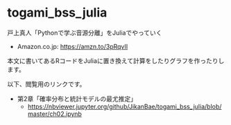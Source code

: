 # togami_bss_julia

戸上真人「Pythonで学ぶ音源分離」をJuliaでやっていく

* Amazon.co.jp: https://amzn.to/3pRqvII

本文に書いてあるRコードをJuliaに置き換えて計算をしたりグラフを作ったりします。

以下、閲覧用のリンクです。

* 第2章「確率分布と統計モデルの最尤推定」
  - https://nbviewer.jupyter.org/github/JikanBae/togami_bss_julia/blob/master/ch02.ipynb
